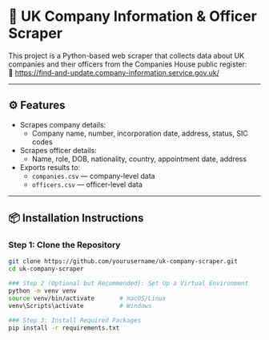 # 🏢 UK Company Information & Officer Scraper

This project is a Python-based web scraper that collects data about UK companies and their officers from the Companies House public register:  
🔗 https://find-and-update.company-information.service.gov.uk/

---

## ⚙️ Features

- Scrapes company details:
  - Company name, number, incorporation date, address, status, SIC codes
- Scrapes officer details:
  - Name, role, DOB, nationality, country, appointment date, address
- Exports results to:
  - `companies.csv` — company-level data
  - `officers.csv` — officer-level data

---

## 📦 Installation Instructions

### Step 1: Clone the Repository

```bash
git clone https://github.com/yourusername/uk-company-scraper.git
cd uk-company-scraper

### Step 2 (Optional but Recommended): Set Up a Virtual Environment
python -m venv venv
source venv/bin/activate       # macOS/Linux
venv\Scripts\activate          # Windows

### Step 3: Install Required Packages
pip install -r requirements.txt
